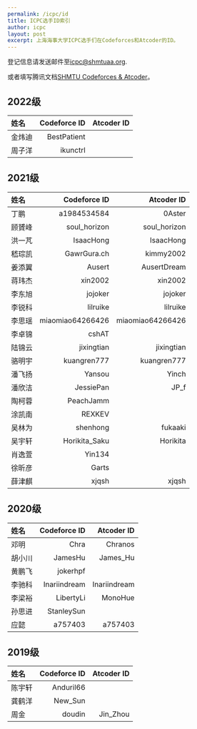 ```yaml
---
permalink: /icpc/id
title: ICPC选手ID索引
author: icpc
layout: post
excerpt: 上海海事大学ICPC选手们在Codeforces和Atcoder的ID。
---
```


登记信息请发送邮件至[icpc@shmtuaa.org](mailto:icpc@shmtuaa.org).

或者填写腾讯文档[SHMTU Codeforces & Atcoder](https://docs.qq.com/sheet/DUlBLV295UHJ6Zkhq?tab=BB08J2)。

## 2022级

| 姓名   | Codeforce ID | Atcoder ID |
|:-----|-------------:|-----------:|
| 金炜迪	 |  BestPatient ||
| 周子洋	 |     ikunctrl ||

## 2021级

| 姓名   |       Codeforce ID |       Atcoder ID |
|:-----|-------------------:|-----------------:|
| 丁鹏	  |       a1984534584	 |           0Aster |
| 顾贇峰  |     	soul_horizon	 |     soul_horizon |
| 洪一芃  |        	IsaacHong	 |        IsaacHong |
| 嵇琮凯  |       	GawrGura.ch |       	kimmy2002 |
| 姜添翼  |            	Ausert |     	AusertDream |
| 蒋玮杰  |           	xin2002 |         	xin2002 |
| 李东旭  |           	jojoker |         	jojoker |
| 李锐科  |          	lilruike |        	lilruike |
| 李思瑶  | 	miaomiao64266426	 | miaomiao64266426 |
| 李卓锦	 |              cshAT ||
| 陆锦云  |        	jixingtian |      	jixingtian |
| 骆明宇  |      	kuangren777	 |      kuangren777 |
| 潘飞扬  |            	Yansou |           	Yinch |
| 潘欣洁  |         	JessiePan |            	JP_f |
| 陶柯蓉  |         	PeachJamm ||
| 涂凯南  |            	REXKEV ||
| 吴林为  |         	shenhong	 |          fukaaki |
| 吴宇轩  |    	Horikita_Saku	 |         Horikita |
| 肖逸萱  |            	Yin134 ||
| 徐昕彦	 |              Garts ||
| 薛津麒  |            	xjqsh	 |            xjqsh |

## 2020级

| 姓名   |  Codeforce ID |   Atcoder ID |
|:-----|--------------:|-------------:|
| 邓明	  |         Chra	 |      Chranos |
| 胡小川	 |      JamesHu	 |     James_Hu |
| 黄鹏飞	 |      jokerhpf ||
| 李驰科	 | Inariindream	 | Inariindream |
| 李梁裕	 |    LibertyLi	 |      MonoHue |
| 孙思进	 |    StanleySun ||
| 应懿	  |      a757403	 |      a757403 |

## 2019级

| 姓名   | Codeforce ID | Atcoder ID |
|:-----|-------------:|-----------:|
| 陈宇轩  |   	Anduril66 ||
| 龚鹤洋	 |      New_Sun ||
| 周金	  |      doudin	 |   Jin_Zhou |
